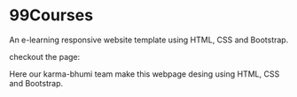 # 99Courses
An e-learning responsive website template using HTML, CSS and Bootstrap.

checkout the page:

Here our karma-bhumi team make this webpage desing using HTML, CSS and Bootstrap.
